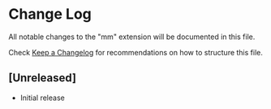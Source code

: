 # Change Log

All notable changes to the "mm" extension will be documented in this file.

Check [Keep a Changelog](http://keepachangelog.com/) for recommendations on how to structure this file.

## [Unreleased]

- Initial release